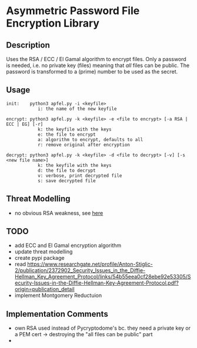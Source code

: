 # Asymmetric Password File Encryption Library
## Description
Uses the RSA / ECC / El Gamal algorithm to encrypt files. Only a password is needed, i.e. no private key (files) meaning that *all* files can be public. The password is transformed to a (prime) number to be used as the secret.

## Usage
```
init:    python3 apfel.py -i <keyfile>
            i: the name of the new keyfile

encrypt: python3 apfel.py -k <keyfile> -e <file to encrypt> [-a RSA | ECC | EG] [-r]
            k: the keyfile with the keys
            e: the file to encrypt
            a: algorithm to encrypt, defaults to all
            r: remove original after encryption
            
decrypt: python3 apfel.py -k <keyfile> -d <file to decrypt> [-v] [-s <new file name>]
            k: the keyfile with the keys
            d: the file to decrypt
            v: verbose, print decrypted file
            s: save decrypted file
```

## Threat Modelling
- no obvious RSA weakness, see [here](helpers/Threat_Modelling.md)

## TODO
- add ECC and El Gamal encryption algorithm
- update threat modelling
- create pypi package
- read https://www.researchgate.net/profile/Anton-Stiglic-2/publication/2372902_Security_Issues_in_the_Diffie-Hellman_Key_Agreement_Protocol/links/54b55eea0cf28ebe92e53305/Security-Issues-in-the-Diffie-Hellman-Key-Agreement-Protocol.pdf?origin=publication_detail
- implement Montgomery Reductuion

## Implementation Comments
- own RSA used instead of Pycryptodome's bc. they need a private key or a PEM cert -> destroying the "all files can be public" part
-  

